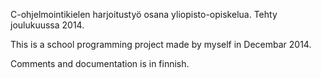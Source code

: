 C-ohjelmointikielen harjoitustyö osana yliopisto-opiskelua.
Tehty joulukuussa 2014.



This is a school programming project made by myself in Decembar 2014.

Comments and documentation is in finnish.